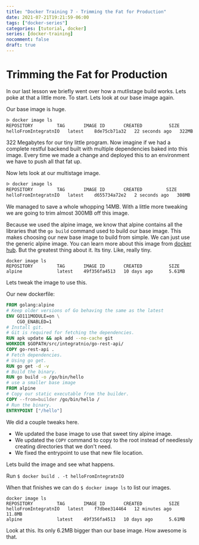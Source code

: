 ```yaml
---
title: "Docker Training 7 - Trimming the Fat for Production"
date: 2021-07-21T19:21:59-06:00
tags: ["docker-series"]
categories: [tutorial, docker]
series: [docker-training]
nocomment: false
draft: true
---
```


# Trimming the Fat for Production
In our last lesson we briefly went over how a mutlistage build works. Lets poke at that a little more. To start. Lets look at our base image again.

Our base image is huge.
```sh
ᐅ docker image ls
REPOSITORY         TAG       IMAGE ID       CREATED          SIZE
helloFromIntegratnIO   latest    8de75cb71a32   22 seconds ago   322MB
```
322 Megabytes for our tiny little program. Now imagine if we had a complete restful backend built with multiple dependencies baked into this image. Every time we made a change and deployed this to an environment we have to push all that fat up.

Now lets look at our multistage image.
```sh
ᐅ docker image ls                   
REPOSITORY         TAG       IMAGE ID       CREATED         SIZE
helloFromIntegratnIO   latest    d655734a72e2   2 seconds ago   308MB
```
We managed to save a whole whopping 14MB. With a little more tweaking we are going to trim almost 300MB off this image.

Because we used the alpine image, we know that alpine contains all the libraries that the `go build` command used to build our base image. This makes choosing our new base image to build from simple. We can just use the generic alpine image. You can learn more about this image from [docker hub](https://hub.docker.com/_/alpine). But the greatest thing about it. Its tiny. Like, really tiny.
```
docker image ls
REPOSITORY         TAG       IMAGE ID       CREATED          SIZE
alpine             latest    49f356fa4513   10 days ago      5.61MB
```
Lets tweak the image to use this.

Our new dockerfile:
```dockerfile
FROM golang:alpine
# Keep older versions of Go behaving the same as the latest
ENV GO111MODULE=on \
    CGO_ENABLED=1
# Install git.
# Git is required for fetching the dependencies.
RUN apk update && apk add --no-cache git
WORKDIR $GOPATH/src/integratnio/go-rest-api/
COPY go-rest-api .
# Fetch dependencies.
# Using go get.
RUN go get -d -v
# Build the binary.
RUN go build -o /go/bin/hello
# use a smaller base image
FROM alpine
# Copy our static executable from the builder.
COPY --from=builder /go/bin/hello /
# Run the binary.
ENTRYPOINT ["/hello"]
```

We did a couple tweaks here. 
* We updated the base image to use that sweet tiny alpine image. 
* We updated the `COPY` command to copy to the root instead of needlessly creating directories that we don't need.
* We fixed the entrypoint to use that new file location.

Lets build the image and see what happens.

Run `$ docker build . -t helloFromIntegratnIO`

When that finishes we can do `$ docker image ls` to list our images.
```shell
docker image ls
REPOSITORY         TAG       IMAGE ID       CREATED          SIZE
helloFromIntegratnIO   latest    f7dbee314464   12 minutes ago   11.8MB
alpine             latest    49f356fa4513   10 days ago      5.61MB
```
Look at this. Its only 6.2MB bigger than our base image. How awesome is that.
